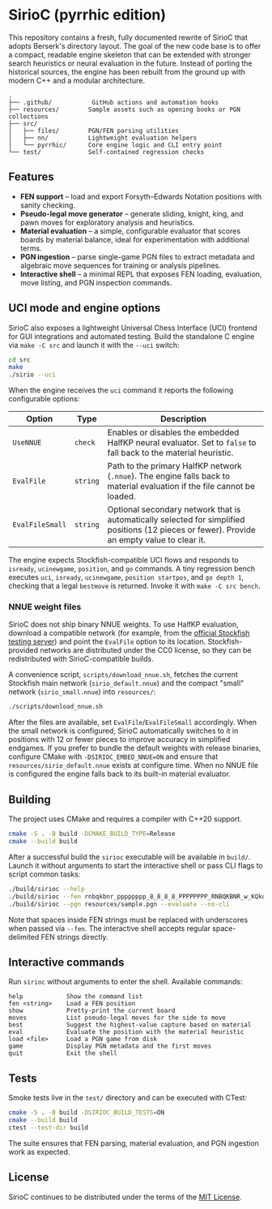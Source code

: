# SirioC (pyrrhic edition)

This repository contains a fresh, fully documented rewrite of SirioC that adopts
Berserk's directory layout. The goal of the new code base is to offer a compact,
readable engine skeleton that can be extended with stronger search heuristics or
neural evaluation in the future. Instead of porting the historical sources, the
engine has been rebuilt from the ground up with modern C++ and a modular
architecture.

```
.
├── .github/           GitHub actions and automation hooks
├── resources/        Sample assets such as opening books or PGN collections
├── src/
│   ├── files/        PGN/FEN parsing utilities
│   ├── nn/           Lightweight evaluation helpers
│   └── pyrrhic/      Core engine logic and CLI entry point
└── test/             Self-contained regression checks
```

## Features

* **FEN support** – load and export Forsyth–Edwards Notation positions with
  sanity checking.
* **Pseudo-legal move generator** – generate sliding, knight, king, and pawn
  moves for exploratory analysis and heuristics.
* **Material evaluation** – a simple, configurable evaluator that scores boards
  by material balance, ideal for experimentation with additional terms.
* **PGN ingestion** – parse single-game PGN files to extract metadata and
  algebraic move sequences for training or analysis pipelines.
* **Interactive shell** – a minimal REPL that exposes FEN loading, evaluation,
  move listing, and PGN inspection commands.

## UCI mode and engine options

SirioC also exposes a lightweight Universal Chess Interface (UCI) frontend for
GUI integrations and automated testing. Build the standalone C engine via
`make -C src` and launch it with the `--uci` switch:

```bash
cd src
make
./sirio --uci
```

When the engine receives the `uci` command it reports the following configurable
options:

| Option | Type | Description |
| --- | --- | --- |
| `UseNNUE` | `check` | Enables or disables the embedded HalfKP neural evaluator. Set to `false` to fall back to the material heuristic. |
| `EvalFile` | `string` | Path to the primary HalfKP network (`.nnue`). The engine falls back to material evaluation if the file cannot be loaded. |
| `EvalFileSmall` | `string` | Optional secondary network that is automatically selected for simplified positions (12 pieces or fewer). Provide an empty value to clear it. |

The engine expects Stockfish-compatible UCI flows and responds to `isready`,
`ucinewgame`, `position`, and `go` commands. A tiny regression bench executes
`uci`, `isready`, `ucinewgame`, `position startpos`, and `go depth 1`, checking
that a legal `bestmove` is returned. Invoke it with `make -C src bench`.

### NNUE weight files

SirioC does not ship binary NNUE weights. To use HalfKP evaluation, download a
compatible network (for example, from the [official Stockfish testing
server](https://tests.stockfishchess.org/nns/)) and point the `EvalFile` option
to its location. Stockfish-provided networks are distributed under the CC0
license, so they can be redistributed with SirioC-compatible builds.

A convenience script, `scripts/download_nnue.sh`, fetches the current
Stockfish main network (`sirio_default.nnue`) and the compact "small" network
(`sirio_small.nnue`) into `resources/`:

```bash
./scripts/download_nnue.sh
```

After the files are available, set `EvalFile`/`EvalFileSmall` accordingly.
When the small network is configured, SirioC automatically switches to it in
positions with 12 or fewer pieces to improve accuracy in simplified endgames.
If you prefer to bundle the default weights with release binaries, configure
CMake with `-DSIRIOC_EMBED_NNUE=ON` and ensure that
`resources/sirio_default.nnue` exists at configure time. When no NNUE file is
configured the engine falls back to its built-in material evaluator.

## Building

The project uses CMake and requires a compiler with C++20 support.

```bash
cmake -S . -B build -DCMAKE_BUILD_TYPE=Release
cmake --build build
```

After a successful build the `sirioc` executable will be available in
`build/`. Launch it without arguments to start the interactive shell or pass
CLI flags to script common tasks:

```bash
./build/sirioc --help
./build/sirioc --fen rnbqkbnr_pppppppp_8_8_8_8_PPPPPPPP_RNBQKBNR_w_KQkq_-_0_1 --print
./build/sirioc --pgn resources/sample.pgn --evaluate --no-cli
```

Note that spaces inside FEN strings must be replaced with underscores when
passed via `--fen`. The interactive shell accepts regular space-delimited FEN
strings directly.

## Interactive commands

Run `sirioc` without arguments to enter the shell. Available commands:

```
help            Show the command list
fen <string>    Load a FEN position
show            Pretty-print the current board
moves           List pseudo-legal moves for the side to move
best            Suggest the highest-value capture based on material
eval            Evaluate the position with the material heuristic
load <file>     Load a PGN game from disk
game            Display PGN metadata and the first moves
quit            Exit the shell
```

## Tests

Smoke tests live in the `test/` directory and can be executed with CTest:

```bash
cmake -S . -B build -DSIRIOC_BUILD_TESTS=ON
cmake --build build
ctest --test-dir build
```

The suite ensures that FEN parsing, material evaluation, and PGN ingestion work
as expected.

## License

SirioC continues to be distributed under the terms of the [MIT License](LICENSE).
